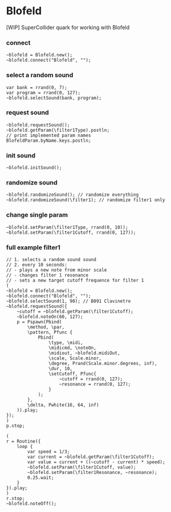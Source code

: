 # Blofeld
[WIP] SuperCollider quark for working with Blofeld

### connect
```supercollider
~blofeld = Blofeld.new();
~blofeld.connect("Blofeld", "");
```
### select a random sound
```supercollider
var bank = rrand(0, 7);
var program = rrand(0, 127);
~blofeld.selectSound(bank, program);
```
### request sound
```supercollider
~blofeld.requestSound();
~blofeld.getParam(\filter1Type).postln;
// print implemented param names
BlofeldParam.byName.keys.postln;
```
### init sound
```supercollider
~blofeld.initSound();
```
### randomize sound
```supercollider
~blofeld.randomizeSound(); // randomize everything
~blofeld.randomizeSound(\filter1); // randomize filter1 only
```
### change single param
```supercollider
~blofeld.setParam(\filter1Type, rrand(0, 10));
~blofeld.setParam(\filter1Cutoff, rrand(0, 127));
```
### full example filter1
```supercollider
// 1. selects a random sound sound
// 2. every 10 seconds:
// - plays a new note from minor scale
// - changes filter 1 resonance
// - sets a new target cutoff frequence for filter 1
(
~blofeld = Blofeld.new();
~blofeld.connect("Blofeld", "");
~blofeld.selectSound(1, 90); // B091 Clavinetro
~blofeld.requestSound({
	~cutoff = ~blofeld.getParam(\filter1Cutoff);
	~blofeld.noteOn(60, 127);
	p = Pspawn(Pbind(
		\method, \par,
		\pattern, Pfunc {
			Pbind(
				\type, \midi,
				\midicmd, \noteOn,
				\midiout, ~blofeld.midiOut,
				\scale, Scale.minor,
				\degree, Prand(Scale.minor.degrees, inf),
				\dur, 10,
				\setCutoff, Pfunc{
					~cutoff = rrand(0, 127);
					~resonance = rrand(0, 127);
				}
			);
		},
		\delta, Pwhite(16, 64, inf)
	)).play;
});
)
p.stop;

(
r = Routine({
	loop {
		var speed = 1/3;
		var current = ~blofeld.getParam(\filter1Cutoff);
		var value = current + ((~cutoff - current) * speed);
		~blofeld.setParam(\filter1Cutoff, value);
		~blofeld.setParam(\filter1Resonance, ~resonance);
		0.25.wait;
	}
}).play;
)
r.stop;
~blofeld.noteOff();
```
